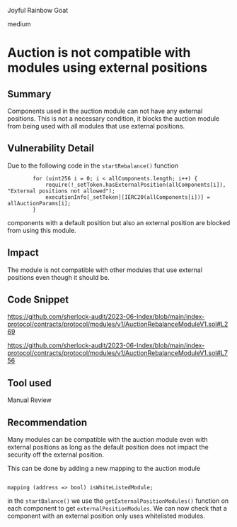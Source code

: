 Joyful Rainbow Goat

medium

# Auction is not compatible with modules using external positions

## Summary

Components used in the auction module can not have any external positions. This is not a necessary condition, it blocks the auction module from being used with all modules that use external positions. 

## Vulnerability Detail
Due to the following code in the `startRebalance()` function
```solidity
        for (uint256 i = 0; i < allComponents.length; i++) {
            require(!_setToken.hasExternalPosition(allComponents[i]), "External positions not allowed");
            executionInfo[_setToken][IERC20(allComponents[i])] = allAuctionParams[i];
        }

 ```

components with a default position but also an external position are blocked from using this module.

## Impact

The module is not compatible with other modules that use external positions even though it should be.

## Code Snippet
https://github.com/sherlock-audit/2023-06-Index/blob/main/index-protocol/contracts/protocol/modules/v1/AuctionRebalanceModuleV1.sol#L269

https://github.com/sherlock-audit/2023-06-Index/blob/main/index-protocol/contracts/protocol/modules/v1/AuctionRebalanceModuleV1.sol#L756
## Tool used

Manual Review

## Recommendation

Many modules can be compatible with the auction module even with external positions as long as the default position does not impact the security off the external position. 

This can be done by adding a new mapping to the auction module 
```solidity

mapping (address => bool) isWhiteListedModule;
```

in the `startBalance()` we use the `getExternalPositionModules()` function on each component to get  `externalPositionModules`. We can now check that a component with an external position only uses whitelisted modules. 
